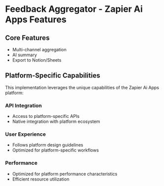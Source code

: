 # Feedback Aggregator - Zapier Ai Apps Features

## Core Features
- Multi-channel aggregation
- AI summary
- Export to Notion/Sheets

## Platform-Specific Capabilities
This implementation leverages the unique capabilities of the Zapier Ai Apps platform:

### API Integration
- Access to platform-specific APIs
- Native integration with platform ecosystem

### User Experience
- Follows platform design guidelines
- Optimized for platform-specific workflows

### Performance
- Optimized for platform performance characteristics
- Efficient resource utilization
